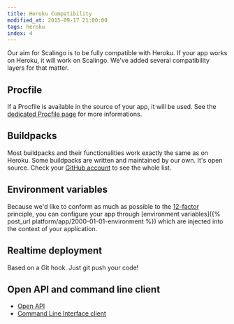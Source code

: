 ```yaml
---
title: Heroku Compatibility
modified_at: 2015-09-17 21:00:00
tags: heroku
index: 4
---
```


Our aim for Scalingo is to be fully compatible with Heroku. If your app works on Heroku, it will work on Scalingo. We've added several compatibility layers for that matter.

## Procfile

If a Procfile is available in the source of your app, it will be used. See the [dedicated Procfile page](/internals/procfile.html) for more informations.

## Buildpacks

Most buildpacks and their functionalities work exactly the same as on Heroku. Some buildpacks are written and maintained by our own. It's open source. Check your [GitHub account](https://github.com/Scalingo/?query=buildpack) to see the whole list.

## Environment variables

Because we'd like to conform as much as possible to the [12-factor](http://12factor.net/) principle, you can configure your app through [environment variables]({% post_url platform/app/2000-01-01-environment %}) which are injected into the context of your application.

## Realtime deployment

Based on a Git hook. Just git push your code!

## Open API and command line client

* [Open API](http://developers.scalingo.com/)
* [Command Line Interface client](http://cli.scalingo.com/)
